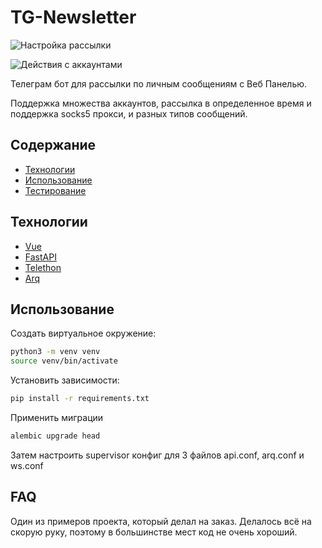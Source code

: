 # TG-Newsletter
![Настройка рассылки](https://i.imgur.com/F3J40kz.png)

![Действия с аккаунтами](https://i.imgur.com/1igkAh2.png)

Телеграм бот для рассылки по личным сообщениям с Веб Панелью.

Поддержка множества аккаунтов, рассылка в определенное время и поддержка socks5 прокси, и разных типов сообщений.

## Содержание
- [Технологии](#технологии)
- [Использование](#использование)
- [Тестирование](#тестирование)


## Технологии
- [Vue](https://vuejs.org/)
- [FastAPI](https://fastapi.tiangolo.com/)
- [Telethon](https://github.com/LonamiWebs/Telethon)
- [Arq](https://github.com/python-arq/arq)

## Использование
Создать виртуальное окружение:
```sh
python3 -m venv venv
source venv/bin/activate
```
Установить зависимости:
```sh
pip install -r requirements.txt
```

Применить миграции
```sh
alembic upgrade head
```

Затем настроить supervisor конфиг для 3 файлов api.conf, arq.conf и ws.conf

## FAQ 
Один из примеров проекта, который делал на заказ. Делалось всё на скорую руку, поэтому в большинстве мест код не очень хороший.



